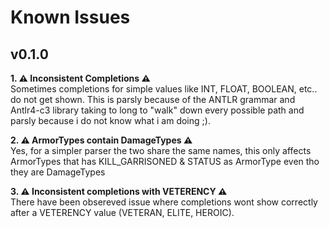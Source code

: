 # Known Issues

## v0.1.0
**1. ⚠️ Inconsistent Completions ⚠️**  
Sometimes completions for simple values like INT, FLOAT, BOOLEAN, etc.. do not get shown. This is parsly because of the ANTLR grammar and Antlr4-c3 library taking to long to "walk" down every possible path and parsly because i do not know what i am doing ;\).

**2. ⚠️ ArmorTypes contain DamageTypes ⚠️**  
Yes, for a simpler parser the two share the same names, this only affects ArmorTypes that has KILL_GARRISONED & STATUS as ArmorType even tho they are DamageTypes

**3. ⚠️ Inconsistent completions with VETERENCY ⚠️**  
There have been obsereved issue where completions wont show correctly after a VETERENCY value (VETERAN, ELITE, HEROIC).  
